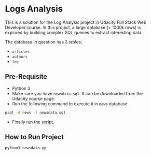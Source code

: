 # Logs Analysis

This is a solution for the Log Analysis project in Udacity Full Stack Web Developer course.
In this project, a large database (> 1000k rows) is explored by building complex SQL queries to extract interesting data.

The database in question has 3 tables;
- `articles`
- `authors`
- `log`

## Pre-Requisite
- Python 3
- Make sure you have `newsdata.sql`. It can be downloaded from the Udacity course page.
- Run the following command to execute it in `news` database.

```sh
psql -d news -f newsdata.sql
```

- Finally run the script.


## How to Run Project

```sh
python3 newsdata.py
```
